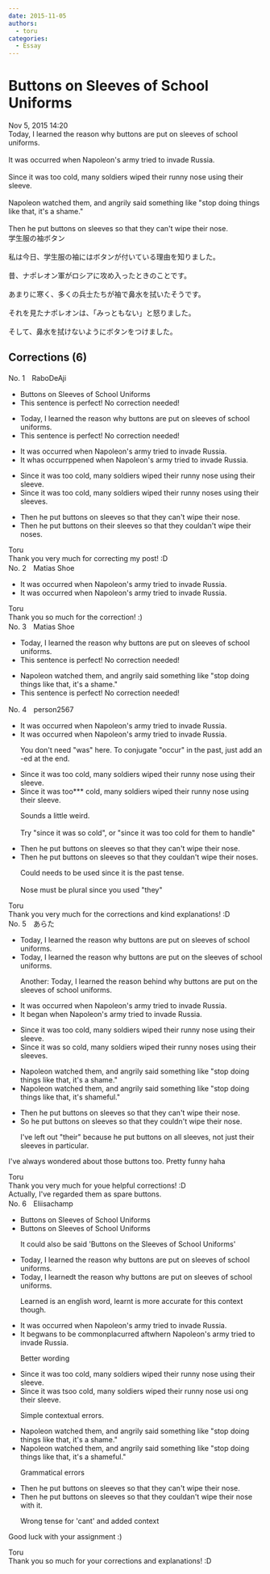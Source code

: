 ```yaml
---
date: 2015-11-05
authors:
  - toru
categories:
  - Essay
---
```


<h1 id="subject_show">Buttons on Sleeves of School Uniforms</h1>
<div class="date">Nov 5, 2015 14:20</div>
<div id="post"><div id="body_show_ori">
Today, I learned the reason why buttons are put on sleeves of school uniforms.<br/><br/>It was occurred when Napoleon's army tried to invade Russia.<br/><br/>Since it was too cold, many soldiers wiped their runny nose using their sleeve.<br/><br/>Napoleon watched them, and angrily said something like "stop doing things like that, it's a shame."<br/><br/>Then he put buttons on sleeves so that they can't wipe their nose.
</div></div>

<!-- more -->

<div id="post_ja"><div id="body_show_mo">
学生服の袖ボタン<br/><br/>私は今日、学生服の袖にはボタンが付いている理由を知りました。<br/><br/>昔、ナポレオン軍がロシアに攻め入ったときのことです。<br/><br/>あまりに寒く、多くの兵士たちが袖で鼻水を拭いたそうです。<br/><br/>それを見たナポレオンは、「みっともない」と怒りました。<br/><br/>そして、鼻水を拭けないようにボタンをつけました。
</div></div>

## Corrections (6)
<div id="block"><div class="first_name"> No. 1　<span class="just_name">RaboDeAji</span></div><div id="block2">
<ul class="correction_field">
<li class="incorrect">Buttons on Sleeves of School Uniforms</li>
<li class="corrected perfect">This sentence is perfect! No correction needed!</li>
</ul>
<ul class="correction_field">
<li class="incorrect">Today, I learned the reason why buttons are put on sleeves of school uniforms.</li>
<li class="corrected perfect">This sentence is perfect! No correction needed!</li>
</ul>
<ul class="correction_field">
<li class="incorrect">It was occurred when Napoleon's army tried to invade Russia.</li>
<li class="corrected correct">
It <span class="f_gray"><span class="sline">w</span></span><span class="f_red">h</span>a<span class="f_gray"><span class="sline">s occurr</span></span><span class="f_red">pp</span>e<span class="f_red">ne</span>d when Napoleon's army tried to invade Russia.
</li>
</ul>
<ul class="correction_field">
<li class="incorrect">Since it was too cold, many soldiers wiped their runny nose using their sleeve.</li>
<li class="corrected correct">
Since it was too cold, many soldiers wiped their runny nose<span class="f_red">s</span> using their sleeve<span class="f_red">s</span>.
</li>
</ul>
<ul class="correction_field">
<li class="incorrect">Then he put buttons on sleeves so that they can't wipe their nose.</li>
<li class="corrected correct">
Then he put buttons on <span class="f_red">their </span>sleeves so that they c<span class="f_red">ould</span><span class="f_gray"><span class="sline">a</span></span>n't wipe their nose<span class="f_red">s</span>.
</li>
</ul>
</div><div class="name"><span class="just_name">Toru</span><br>
Thank you very much for correcting my post! :D
</div>
</div>
<div id="block"><div class="first_name"> No. 2　<span class="just_name">Matias Shoe</span></div><div id="block2">
<ul class="correction_field">
<li class="incorrect">It was occurred when Napoleon's army tried to invade Russia.</li>
<li class="corrected correct">
It <span class="sline">was</span> occurred when Napoleon's army tried to invade Russia.
</li>
</ul>
</div><div class="name"><span class="just_name">Toru</span><br>
Thank you so much for the correction! :)
</div>
</div>
<div id="block"><div class="first_name"> No. 3　<span class="just_name">Matias Shoe</span></div><div id="block2">
<ul class="correction_field">
<li class="incorrect">Today, I learned the reason why buttons are put on sleeves of school uniforms.</li>
<li class="corrected perfect">This sentence is perfect! No correction needed!</li>
</ul>
<ul class="correction_field">
<li class="incorrect">Napoleon watched them, and angrily said something like "stop doing things like that, it's a shame."</li>
<li class="corrected perfect">This sentence is perfect! No correction needed!</li>
</ul>
</div></div>
<div id="block"><div class="first_name"> No. 4　<span class="just_name">person2567</span></div><div id="block2">
<ul class="correction_field">
<li class="incorrect">It was occurred when Napoleon's army tried to invade Russia.</li>
<li class="corrected correct">
It <span class="f_gray"><span class="sline">was </span></span>occurred when Napoleon's army tried to invade Russia.
<p class="correction_comment">You don't need "was" here. To conjugate "occur" in the past, just add an -ed at the end.</p>
</li>
</ul>
<ul class="correction_field">
<li class="incorrect">Since it was too cold, many soldiers wiped their runny nose using their sleeve.</li>
<li class="corrected correct">
Since it was too<span class="f_red">***</span><span class="f_gray"><span class="sline"> </span></span>cold, many soldiers wiped their runny nose using their sleeve.
<p class="correction_comment">Sounds a little weird. <br/><br/>Try "since it was so cold", or "since it was too cold for them to handle"</p>
</li>
</ul>
<ul class="correction_field">
<li class="incorrect">Then he put buttons on sleeves so that they can't wipe their nose.</li>
<li class="corrected correct">
Then he put buttons on sleeves so that they c<span class="f_red">ould</span><span class="f_gray"><span class="sline">a</span></span>n't wipe their nose<span class="f_red">s</span>.
<p class="correction_comment">Could needs to be used since it is the past tense. <br/><br/>Nose must be plural since you used "they"</p>
</li>
</ul>
</div><div class="name"><span class="just_name">Toru</span><br>
Thank you very much for the corrections and kind explanations! :D
</div>
</div>
<div id="block"><div class="first_name"> No. 5　<span class="just_name">あらた</span></div><div id="block2">
<ul class="correction_field">
<li class="incorrect">Today, I learned the reason why buttons are put on sleeves of school uniforms.</li>
<li class="corrected correct">
Today, I learned <span class="sline">the reason</span> why buttons are put on <span class="f_blue">the</span> sleeves of school uniforms.
<p class="correction_comment">Another: Today, I learned the reason behind why buttons are put on the sleeves of school uniforms.</p>
</li>
</ul>
<ul class="correction_field">
<li class="incorrect">It was occurred when Napoleon's army tried to invade Russia.</li>
<li class="corrected correct">
It <span class="f_blue">began</span> when Napoleon's army tried to invade Russia.
</li>
</ul>
<ul class="correction_field">
<li class="incorrect">Since it was too cold, many soldiers wiped their runny nose using their sleeve.</li>
<li class="corrected correct">
Since it was <span class="f_blue">so</span> cold, many soldiers wiped their runny nose<span class="f_blue">s</span> using their sleeve<span class="f_blue">s</span>.
</li>
</ul>
<ul class="correction_field">
<li class="incorrect">Napoleon watched them, and angrily said something like "stop doing things like that, it's a shame."</li>
<li class="corrected correct">
Napoleon watched them, and angrily said something like "stop doing things like that, it's shame<span class="f_blue">ful</span>."
</li>
</ul>
<ul class="correction_field">
<li class="incorrect">Then he put buttons on sleeves so that they can't wipe their nose.</li>
<li class="corrected correct">
<span class="f_blue">So</span> he put buttons on sleeves so that they <span class="f_blue">couldn't</span> wipe their nose.
<p class="correction_comment">I've left out "their" because he put buttons on all sleeves, not just their sleeves in particular.</p>
</li>
</ul>
<p class="comment_small">
 I've always wondered about those buttons too. Pretty funny haha
</p>

</div><div class="name"><span class="just_name">Toru</span><br>
Thank you very much for youe helpful corrections! :D<br/>Actually, I've regarded them as spare buttons.
</div>
</div>
<div id="block"><div class="first_name"> No. 6　<span class="just_name">Eliisachamp</span></div><div id="block2">
<ul class="correction_field">
<li class="incorrect">Buttons on Sleeves of School Uniforms</li>
<li class="corrected correct">
Buttons on Sleeves of School Uniforms
<p class="correction_comment">It could also be said 'Buttons on the Sleeves of School Uniforms'</p>
</li>
</ul>
<ul class="correction_field">
<li class="incorrect">Today, I learned the reason why buttons are put on sleeves of school uniforms.</li>
<li class="corrected correct">
Today<span class="f_gray"><span class="sline">,</span></span> I learn<span class="f_gray"><span class="sline">ed</span></span><span class="f_red">t</span> the reason why buttons are put on sleeves of school uniforms.
<p class="correction_comment">Learned is an english word, learnt is more accurate for this context though.</p>
</li>
</ul>
<ul class="correction_field">
<li class="incorrect">It was occurred when Napoleon's army tried to invade Russia.</li>
<li class="corrected correct">
It <span class="f_red">beg</span><span class="f_gray"><span class="sline">w</span></span>a<span class="f_red">n</span><span class="f_gray"><span class="sline">s</span></span> <span class="f_red">t</span>o<span class="f_red"> be </span>c<span class="f_red">ommonpla</span>c<span class="f_gray"><span class="sline">urr</span></span>e<span class="f_gray"><span class="sline">d</span></span> <span class="f_red">aft</span><span class="f_gray"><span class="sline">wh</span></span>e<span class="f_red">r</span><span class="f_gray"><span class="sline">n</span></span> Napoleon's army tried to invade Russia.
<p class="correction_comment">Better wording</p>
</li>
</ul>
<ul class="correction_field">
<li class="incorrect">Since it was too cold, many soldiers wiped their runny nose using their sleeve.</li>
<li class="corrected correct">
Since it was <span class="f_gray"><span class="sline">t</span></span><span class="f_red">s</span>o<span class="f_gray"><span class="sline">o</span></span> cold, many soldiers wiped their runny nose<span class="f_gray"><span class="sline"> u</span></span>s<span class="f_gray"><span class="sline">i</span></span><span class="f_red"> o</span>n<span class="f_gray"><span class="sline">g</span></span> their sleeve.
<p class="correction_comment">Simple contextual errors.</p>
</li>
</ul>
<ul class="correction_field">
<li class="incorrect">Napoleon watched them, and angrily said something like "stop doing things like that, it's a shame."</li>
<li class="corrected correct">
Napoleon watched them<span class="f_gray"><span class="sline">,</span></span> and angrily said something like "stop doing things like that, it's <span class="f_gray"><span class="sline">a </span></span>shame<span class="f_red">ful</span>."
<p class="correction_comment">Grammatical errors</p>
</li>
</ul>
<ul class="correction_field">
<li class="incorrect">Then he put buttons on sleeves so that they can't wipe their nose.</li>
<li class="corrected correct">
Then he put buttons on sleeves so that they c<span class="f_red">ould</span><span class="f_gray"><span class="sline">a</span></span>n't wipe their nose<span class="f_red"> with it</span>.
<p class="correction_comment">Wrong tense for 'cant' and added context</p>
</li>
</ul>
<p class="comment_small">
 Good luck with your assignment :)
</p>

</div><div class="name"><span class="just_name">Toru</span><br>
Thank you so much for your corrections and explanations! :D
</div>
</div>
